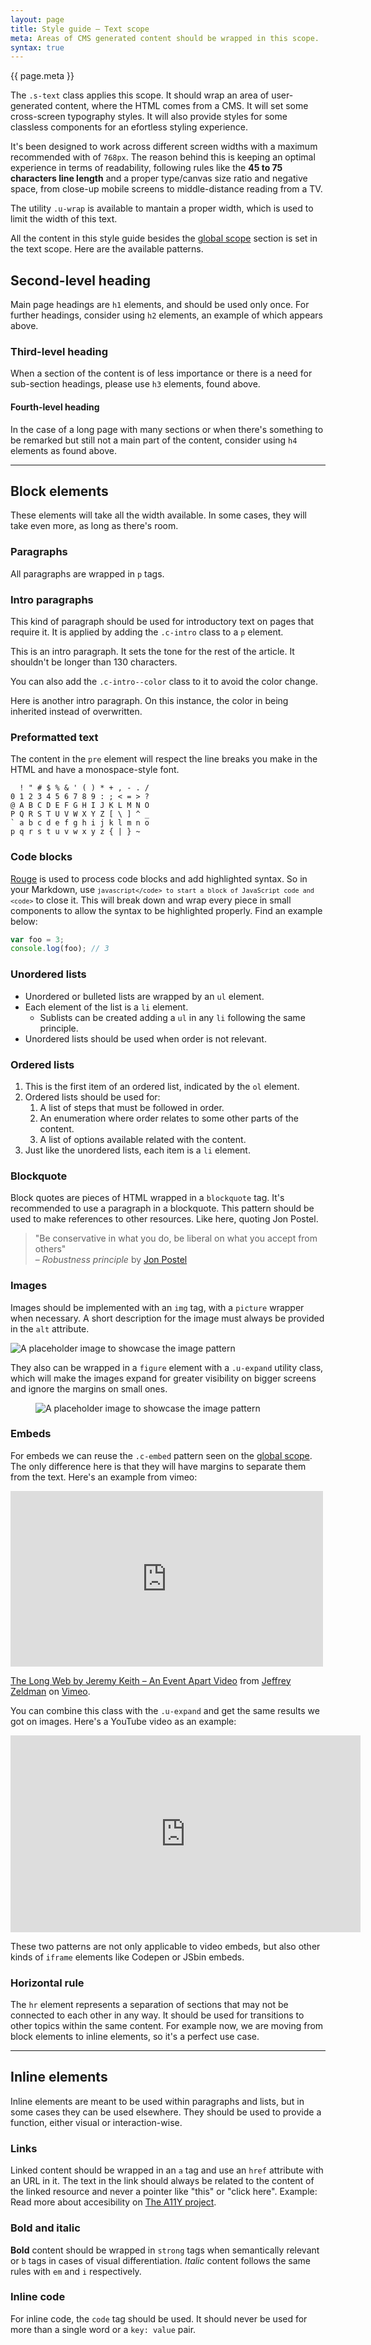 ```yaml
---
layout: page
title: Style guide — Text scope
meta: Areas of CMS generated content should be wrapped in this scope.
syntax: true
---
```


<p class="c-intro">{{ page.meta }}</p>

The `.s-text` class applies this scope. It should wrap an area of user-generated content, where the HTML comes from a CMS. It will set some cross-screen typography styles. It will also provide styles for some classless components for an efortless styling experience.

It's been designed to work across different screen widths with a maximum recommended with of `768px`. The reason behind this is keeping an optimal experience in terms of readability, following rules like the **45 to 75 characters line length** and a proper type/canvas size ratio and negative space, from close-up mobile screens to middle-distance reading from a TV.

The utility `.u-wrap` is available to mantain a proper width, which is used to limit the width of this text.

All the content in this style guide besides the [global scope](/styleguide/global-scope/) section is set in the text scope. Here are the available patterns.

## Second-level heading
Main page headings are `h1` elements, and should be used only once. For further headings, consider using `h2` elements, an example of which appears above.

### Third-level heading
When a section of the content is of less importance or there is a need for sub-section headings, please use `h3` elements, found above.

#### Fourth-level heading
In the case of a long page with many sections or when there's something to be remarked but still not a main part of the content, consider using `h4` elements as found above.

---

## Block elements
These elements will take all the width available. In some cases, they will take even more, as long as there's room.

### Paragraphs
All paragraphs are wrapped in `p` tags.

### Intro paragraphs
This kind of paragraph should be used for introductory text on pages that require it. It is applied by adding the `.c-intro` class to a `p` element.

<p class="c-intro">This is an intro paragraph. It sets the tone for the rest of the article. It shouldn't be longer than 130 characters.</p>

You can also add the `.c-intro--color` class to it to avoid the color change.

<p class="c-intro c-intro--color">Here is another intro paragraph. On this instance, the color in being inherited instead of overwritten.</p>



### Preformatted text
The content in the `pre` element will respect the line breaks you make in the HTML and have a monospace-style font.

```
  ! " # $ % & ' ( ) * + , - . /
0 1 2 3 4 5 6 7 8 9 : ; < = > ?
@ A B C D E F G H I J K L M N O
P Q R S T U V W X Y Z [ \ ] ^ _
` a b c d e f g h i j k l m n o
p q r s t u v w x y z { | } ~
```

### Code blocks

[Rouge](http://rouge.jneen.net/) is used to process code blocks and add highlighted syntax. So in your Markdown, use <code>```javascript</code> to start a block of JavaScript code and <code>```</code> to close it. This will break down and wrap every piece in small components to allow the syntax to be highlighted properly. Find an example below:

```javascript
var foo = 3;
console.log(foo); // 3
```

### Unordered lists

- Unordered or bulleted lists are wrapped by an `ul` element.
- Each element of the list is a `li` element.
  - Sublists can be created adding a `ul` in any `li` following the same principle.
- Unordered lists should be used when order is not relevant.

### Ordered lists

1. This is the first item of an ordered list, indicated by the `ol` element.
2. Ordered lists should be used for:
    1. A list of steps that must be followed in order.
    2. An enumeration where order relates to some other parts of the content.
    3. A list of options available related with the content.
3. Just like the unordered lists, each item is a `li` element.

### Blockquote
Block quotes are pieces of HTML wrapped in a `blockquote` tag. It's recommended to use a paragraph in a blockquote. This pattern should be used to make references to other resources. Like here, quoting Jon Postel.

> "Be conservative in what you do, be liberal on what you accept from others"  
 – _Robustness principle_ by [Jon Postel](https://tools.ietf.org/html/rfc1122#page-12)

### Images

Images should be implemented with an `img` tag, with a `picture` wrapper when necessary. A short description for the image must always be provided in the `alt` attribute.

<img src="//placehold.it/900x300/006699/ffffff?text=Same%20width%20as%20container" alt="A placeholder image to showcase the image pattern">

They also can be wrapped in a `figure` element with a `.u-expand` utility class, which will make the images expand for greater visibility on bigger screens and ignore the margins on small ones. 

<figure class="u-expand">
<img src="//placehold.it/800x250/006699/ffffff?text=Extra%20legroom" alt="A placeholder image to showcase the image pattern">
</figure>

### Embeds

For embeds we can reuse the `.c-embed` pattern seen on the [global scope](/styleguide/global-scope/). The only difference here is that they will have margins to separate them from the text. Here's an example from vimeo: 

<div class="c-embed">
<iframe src="https://player.vimeo.com/video/118146193" width="500" height="281" frameborder="0" webkitallowfullscreen mozallowfullscreen allowfullscreen></iframe>
<p><a href="https://vimeo.com/118146193">The Long Web by Jeremy Keith &ndash; An Event Apart Video</a> from <a href="https://vimeo.com/zeldman">Jeffrey Zeldman</a> on <a href="https://vimeo.com">Vimeo</a>.</p>
</div>

You can combine this class with the `.u-expand` and get the same results we got on images. Here's a YouTube video as an example: 

<div class="c-embed u-expand">
<iframe width="560" height="315" src="https://www.youtube.com/embed/KaOC9danxNo" frameborder="0" allowfullscreen></iframe>
</div>

These two patterns are not only applicable to video embeds, but also other kinds of `iframe` elements like Codepen or JSbin embeds.

### Horizontal rule

The `hr` element represents a separation of sections that may not be connected to each other in any way. It should be used for transitions to other topics within the same content. For example now, we are moving from block elements to inline elements, so it's a perfect use case.

---

## Inline elements 
Inline elements are meant to be used within paragraphs and lists, but in some cases they can be used elsewhere. They should be used to provide a function, either visual or interaction-wise.

### Links
Linked content should be wrapped in an `a` tag and use an `href` attribute with an URL in it. The text in the link should always be related to the content of the linked resource and never a pointer like "this" or "click here". Example: Read more about accesibility on [The A11Y project](http://a11yproject.com).

### Bold and italic
**Bold** content should be wrapped in `strong` tags when semantically relevant or `b` tags in cases of visual differentiation. _Italic_ content follows the same rules with `em` and `i` respectively.

### Inline code 
For inline code, the `code` tag should be used. It should never be used for more than a single word or a `key: value` pair.

